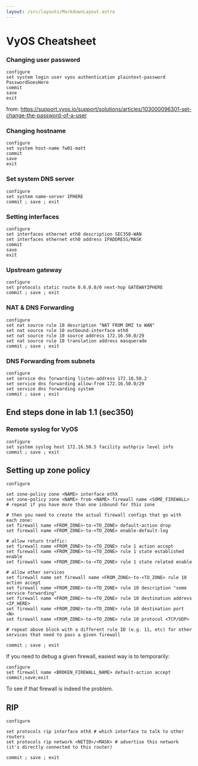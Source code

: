 ```yaml
---
layout: /src/layouts/MarkdownLayout.astro
---
```

# VyOS Cheatsheet

### Changing user password
```
configure
set system login user vyos authentication plaintext-password PasswordGoesHere
commit
save
exit
```
from: https://support.vyos.io/support/solutions/articles/103000096301-set-change-the-password-of-a-user

### Changing hostname
```
configure
set system host-name fw01-matt
commit
save
exit 
```

### Set system DNS server
```
configure
set system name-server IPHERE
commit ; save ; exit
```

### Setting interfaces
```
configure
set interfaces ethernet eth0 description SEC350-WAN
set interfaces ethernet eth0 address IPADDRESS/MASK
commit
save
exit
```

### Upstream gateway
```
configure
set protocols static route 0.0.0.0/0 next-hop GATEWAYIPHERE
commit ; save ; exit
```

### NAT & DNS Forwarding
```
configure
set nat source rule 10 description "NAT FROM DMZ to WAN"
set nat source rule 10 outbound-interface eth0
set nat source rule 10 source address 172.16.50.0/29
set nat source rule 10 translation address masquerade
commit ; save ; exit
```

### DNS Forwarding from subnets
```
configure
set service dns forwarding listen-address 172.16.50.2
set service dns forwarding allow-from 172.16.50.0/29
set service dns forwarding system
commit ; save ; exit
```

## End steps done in lab 1.1 (sec350)

### Remote syslog for VyOS
```
configure
set system syslog host 172.16.50.5 facility authpriv level info
commit ; save ; exit
```

## Setting up zone policy
```
configure

set zone-policy zone <NAME> interface ethX
set zone-policy zone <NAME> from <NAME> firewall name <SOME_FIREWALL>
# repeat if you have more than one inbound for this zone

# then you need to create the actual firewall configs that go with each zone:
set firewall name <FROM_ZONE>-to-<TO_ZONE> default-action drop
set firewall name <FROM_ZONE>-to-<TO_ZONE> enable-default-log

# allow return traffic:
set firewall name <FROM_ZONE>-to-<TO_ZONE> rule 1 action accept
set firewall name <FROM_ZONE>-to-<TO_ZONE> rule 1 state established enable
set firewall name <FROM_ZONE>-to-<TO_ZONE> rule 1 state related enable

# allow other services
set firewall name set firewall name <FROM_ZONE>-to-<TO_ZONE> rule 10 action accept
set firewall name <FROM_ZONE>-to-<TO_ZONE> rule 10 description "some service forwarding"
set firewall name <FROM_ZONE>-to-<TO_ZONE> rule 10 destination address <IP_HERE>
set firewall name <FROM_ZONE>-to-<TO_ZONE> rule 10 destination port <N>
set firewall name <FROM_ZONE>-to-<TO_ZONE> rule 10 protocol <TCP/UDP>

# repeat above block with a different rule ID (e.g. 11, etc) for other services that need to pass a given firewall

commit ; save ; exit
```

If you need to debug a given firewall, easiest way is to temporarily:
```
configure
set firewall name <BROKEN_FIREWALL_NAME> default-action accept
commit;save;exit
```

To see if that firewall is indeed the problem.

## RIP
```
configure

set protocols rip interface ethX # which interface to talk to other routers
set protocols rip network <NETID>/<MASK> # advertise this network (it's directly connected to this router)

commit ; save ; exit
```